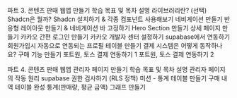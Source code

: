 파트 3. 콘텐츠 판매 웹앱 만들기
학습 목표 및 목차 설명
라이브러리란? (선택)
Shadcn은 뭘까?
Shadcn 설치하기 & 각종 컴포넌트 사용해보기
네비게이션 만들기
반응형 레이아웃 만들기 & 네비게이션 바 고정하기
Hero Section 만들기
상세 페이지 만들기
카카오 간편 로그인 만들기
카카오 개발자 센터 설정하기
supabase에서 연동하기
회원가입시 자동으로 연동되는 프로필 테이블 만들기
결제 시스템은 어떻게 동작하나요?
구매 기능 만들기
포트원, 토스 결제 연동하기 1
포트원, 토스 결제 연동하기 2

파트 4. 콘텐츠 판매 웹앱 관리자 페이지 만들기
학습 목표 및 목차 설명
관리자 페이지의 작동 원리
supabase 권한 검사하기 (RLS 정책)
미션 - 통계 테이블 만들기
구매 내역 테이블 완성
통계(판매량, 평균 금액) 그래프 만들기
